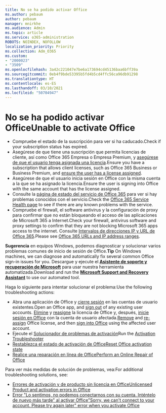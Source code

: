 ```yaml
---
title: No se ha podido activar Office
ms.author: pebaum
author: pebaum
manager: mnirkhe
ms.audience: Admin
ms.topic: article
ms.service: o365-administration
ROBOTS: NOINDEX, NOFOLLOW
localization_priority: Priority
ms.collection: Adm_O365
ms.custom:
- "2000023"
- "3509"
ms.openlocfilehash: 3a42c221047e7be6a173694cd45136baa6bff39a
ms.sourcegitcommit: 0eb4f9bde53395b5fd4b5cd4ffc56ca96db91298
ms.translationtype: HT
ms.contentlocale: es-ES
ms.lasthandoff: 03/10/2021
ms.locfileid: "50704947"
---
```

# <a name="unable-to-activate-office"></a><span data-ttu-id="7dadb-102">No se ha podido activar Office</span><span class="sxs-lookup"><span data-stu-id="7dadb-102">Unable to activate Office</span></span>

- <span data-ttu-id="7dadb-103">Compruebe el estado de la suscripción para ver si ha caducado.</span><span class="sxs-lookup"><span data-stu-id="7dadb-103">Check if your subscription status has expired.</span></span>
- <span data-ttu-id="7dadb-104">Asegúrese de que tiene una suscripción que permita licencias de cliente, así como Office 365 Empresa o Empresa Premium, y [asegúrese de que el usuario tenga asignada una licencia](https://docs.microsoft.com/microsoft-365/admin/manage/assign-licenses-to-users?view=o365-worldwide).</span><span class="sxs-lookup"><span data-stu-id="7dadb-104">Ensure you have a subscription that allows client licenses, such as Office 365 Business or Business Premium, and [ensure the user has a license assigned](https://docs.microsoft.com/microsoft-365/admin/manage/assign-licenses-to-users?view=o365-worldwide).</span></span>
- <span data-ttu-id="7dadb-105">Asegúrese de que el usuario inicia sesión en Office con la misma cuenta a la que se ha asignado la licencia.</span><span class="sxs-lookup"><span data-stu-id="7dadb-105">Ensure the user is signing into Office with the same account that has the license assigned.</span></span>
- <span data-ttu-id="7dadb-106">Consulte la [página de estado del servicio de Office 365](https://docs.microsoft.com/office365/enterprise/view-service-health) para ver si hay problemas conocidos con el servicio.</span><span class="sxs-lookup"><span data-stu-id="7dadb-106">Check the [Office 365 Service Health page](https://docs.microsoft.com/office365/enterprise/view-service-health) to see if there are any known problems with the service.</span></span>
- <span data-ttu-id="7dadb-107">Compruebe el firewall, el software antivirus y la configuración de proxy para confirmar que no están bloqueando el acceso de las aplicaciones de Microsoft 365 a Internet.</span><span class="sxs-lookup"><span data-stu-id="7dadb-107">Check your firewall, antivirus software and proxy settings to confirm that they are not blocking Microsoft 365 apps access to the internet.</span></span> <span data-ttu-id="7dadb-108">Consulte [Intervalos de direcciones IP y URL de Office 365](https://docs.microsoft.com/office365/enterprise/urls-and-ip-address-ranges "Intervalos de direcciones IP y direcciones URL de Office 365").</span><span class="sxs-lookup"><span data-stu-id="7dadb-108">Please see [Office 365 URLs and IP address ranges](https://docs.microsoft.com/office365/enterprise/urls-and-ip-address-ranges "Office 365 URLs and IP address ranges").</span></span>

<span data-ttu-id="7dadb-109">**Sugerencia** en equipos Windows, podemos diagnosticar y solucionar varios problemas comunes de inicio de sesión de Office.</span><span class="sxs-lookup"><span data-stu-id="7dadb-109">**Tip** On Windows machines, we can diagnose and automatically fix several common Office sign-in issues for you.</span></span> <span data-ttu-id="7dadb-110">Descargue y ejecute el **[Asistente de soporte y recuperación de Microsoft](https://aka.ms/SaRA-OfficeSignInScenario)** para usar nuestra herramienta automatizada.</span><span class="sxs-lookup"><span data-stu-id="7dadb-110">Download and run the  **[Microsoft Support and Recovery Assistant](https://aka.ms/SaRA-OfficeSignInScenario)** to use our automated tool.</span></span>

<span data-ttu-id="7dadb-111">Haga lo siguiente para intentar solucionar el problema:</span><span class="sxs-lookup"><span data-stu-id="7dadb-111">Use the following troubleshooting actions:</span></span>

- <span data-ttu-id="7dadb-112">Abra una aplicación de Office y [cierre sesión](https://support.office.com/article/5a20dc11-47e9-4b6f-945d-478cb6d92071) en las cuentas de usuario existentes.</span><span class="sxs-lookup"><span data-stu-id="7dadb-112">Open an Office app, and [sign out](https://support.office.com/article/5a20dc11-47e9-4b6f-945d-478cb6d92071) of any existing user accounts.</span></span> <span data-ttu-id="7dadb-113">[Elimine](https://docs.microsoft.com/microsoft-365/admin/manage/remove-licenses-from-users) y [reasigne](https://docs.microsoft.com/microsoft-365/admin/manage/assign-licenses-to-users) la licencia de Office y, después, [inicie sesión en Office](https://support.office.com/article/628ea040-f265-49de-b986-be09c3ebf8a9) con la cuenta de usuario afectada.</span><span class="sxs-lookup"><span data-stu-id="7dadb-113">[Remove](https://docs.microsoft.com/microsoft-365/admin/manage/remove-licenses-from-users) and [re-assign](https://docs.microsoft.com/microsoft-365/admin/manage/assign-licenses-to-users) Office license, and then [sign into Office](https://support.office.com/article/628ea040-f265-49de-b986-be09c3ebf8a9) using the affected user account.</span></span>
- <span data-ttu-id="7dadb-114">Ejecute el [Solucionador de problemas de activación](https://aka.ms/SARA-OfficeActivation-Alchemy)</span><span class="sxs-lookup"><span data-stu-id="7dadb-114">Run the [Activation Troubleshooter](https://aka.ms/SARA-OfficeActivation-Alchemy)</span></span>
- [<span data-ttu-id="7dadb-115">Restablezca el estado de activación de Office</span><span class="sxs-lookup"><span data-stu-id="7dadb-115">Reset Office activation state</span></span>](https://docs.microsoft.com/office365/troubleshoot/activation/reset-office-365-proplus-activation-state "Restablezca el estado de activación de Office")
- [<span data-ttu-id="7dadb-116">Realice una reparación en línea de Office</span><span class="sxs-lookup"><span data-stu-id="7dadb-116">Perform an Online Repair of Office</span></span>](https://support.office.com/Article/7821d4b6-7c1d-4205-aa0e-a6b40c5bb88b?wt.mc_id=Alchemy_ClientDIA)

<span data-ttu-id="7dadb-117">Para ver más medidas de solución de problemas, vea:</span><span class="sxs-lookup"><span data-stu-id="7dadb-117">For additional troubleshooting solutions, see:</span></span>  

- [<span data-ttu-id="7dadb-118">Errores de activación y de producto sin licencia en Office</span><span class="sxs-lookup"><span data-stu-id="7dadb-118">Unlicensed Product and activation errors in Office</span></span>](https://support.office.com/Article/0d23d3c0-c19c-4b2f-9845-5344fedc4380?wt.mc_id=Alchemy_ClientDIA)
- [<span data-ttu-id="7dadb-119">Error "Lo sentimos, no podemos conectarnos con su cuenta. Inténtelo de nuevo más tarde" al activar Office</span><span class="sxs-lookup"><span data-stu-id="7dadb-119">"Sorry, we can't connect to your account. Please try again later" error when you activate Office</span></span>](https://docs.microsoft.com/office/troubleshoot/activation-installation/issue-when-activate-office-from-office-365)
